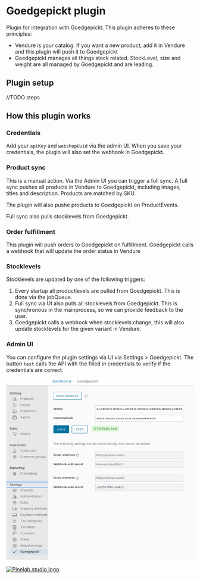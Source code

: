 # Goedgepickt plugin

Plugin for integration with Goedgepickt. This plugin adheres to these principles:

- Vendure is your catalog. If you want a new product, add it in Vendure and this plugin will push it to Goedgepickt
- Goedgepickt manages all things stock related. StockLevel, size and weight are all managed by Goedgepickt and are
  leading.

## Plugin setup

//TODO steps

## How this plugin works

### Credentials

Add your `apiKey` and `webshopUuid` via the admin UI. When you save your credentials, the plugin will also set the
webhook in Goedgepickt.

### Product sync

This is a manual action. Via the Admin UI you can trigger a full sync. A full sync pushes all products in Vendure to
Goedgepickt, including images, titles and description. Products are matched by SKU.

The plugin will also pushe products to Goedgepickt on ProductEvents.

Full sync also pulls stocklevels from Goedgepickt.

### Order fulfillment

This plugin will push orders to Goedgepickt on fulfillment. Goedgepickt calls a webhook that will update the order
status in Vendure

### Stocklevels

Stocklevels are updated by one of the following triggers:

1. Every startup all productlevels are pulled from Goedgepickt. This is done via the jobQueue.
2. Full sync via UI also pulls all stocklevels from Goedgepickt. This is synchronous in the mainprocess, so we can provide feedback to the user.
3. Goedgepickt calls a webhook when stocklevels change, this will also update stocklevels for the given variant in
   Vendure.

### Admin UI

You can configure the plugin settings via UI via Settings > Goedgepickt. The button `test` calls the API with the filled
in credentials to verify if the credentials are correct.

![UI screenshot](./docs/img.png)

[![Pinelab.studio logo](https://pinelab.studio/img/pinelab-logo.png)](https://pinelab.studio)
